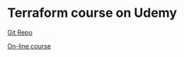 # Terraform course on Udemy

[Git Repo](https://aws.amazon.com/rds/mysql/pricing/?pg=pr&loc=2)

[On-line course](https://kyndryl.udemy.com/course/terraform-beginner-to-advanced/learn/lecture/19361378#overview)

